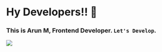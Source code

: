 # Hy Developers!! 👋
### This is Arun M, Frontend Developer. `Let's Develop`.

<div style="margin: auto;"><img src="https://media.giphy.com/media/f3iwJFOVOwuy7K6FFw/giphy.gif" /></div>
